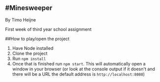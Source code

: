 #Minesweeper
---
By Timo Heijne

First week of third year school assignment

##How to play/open the project

1. Have Node installed
2. Clone the project
3. Run `npm install`
4. Once that is finished run `npm start`. This will automatically open a window in your browser (or look at the console output if it doesn't and there will be a URL  the default address is `http://localhost:8080`)